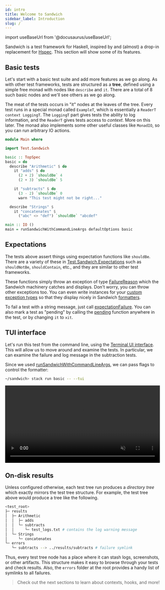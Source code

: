 ```yaml
---
id: intro
title: Welcome to Sandwich
sidebar_label: Introduction
slug: /
---
```


import useBaseUrl from '@docusaurus/useBaseUrl';

Sandwich is a test framework for Haskell, inspired by and (almost) a drop-in replacement for [Hspec](http://hspec.github.io/). This section will show some of its features.

## Basic tests

Let's start with a basic test suite and add more features as we go along. As with other test frameworks, tests are structured as a **tree**, defined using a simple free monad with nodes like `describe` and `it`. There are a total of 8 such basic nodes and we'll see others as we go along.

The meat of the tests occurs in "it" nodes at the leaves of the tree. Every test runs in a special monad called `ExampleT`, which is essentially a `ReaderT context LoggingT`. The `LoggingT` part gives tests the ability to log information, and the `ReaderT` gives tests access to *context*. More on this later. The monad also implements some other useful classes like `MonadIO`, so you can run arbitrary IO actions.

```haskell title="https://github.com/codedownio/sandwich/blob/master/sandwich-demos/demos/basic/Main.hs"
module Main where

import Test.Sandwich

basic :: TopSpec
basic = do
  describe "Arithmetic" $ do
    it "adds" $ do
      (2 + 2) `shouldBe` 4
      (2 + 3) `shouldBe` 5

    it "subtracts" $ do
      (3 - 2) `shouldBe` 0
      warn "This test might not be right..."

  describe "Strings" $
    it "concatenates" $
      ("abc" <> "def") `shouldBe` "abcdef"

main :: IO ()
main = runSandwichWithCommandLineArgs defaultOptions basic
```

## Expectations

The tests above assert things using expectation functions like `shouldBe`. There are a variety of these in [Test.Sandwich.Expectations](http://hackage.haskell.org/package/sandwich/docs/Test-Sandwich-Expectations.html) such as `shouldNotBe`, `shouldContain`, etc., and they are similar to other test frameworks.

These functions simply throw an exception of type [FailureReason](http://hackage.haskell.org/package/sandwich/docs/Test-Sandwich-Misc.html#t:FailureReason) which the Sandwich machinery catches and displays. Don't worry, you can throw other exceptions too. You can even write instances for your [custom exception types](#) so that they display nicely in Sandwich [formatters](formatters/tui).

To fail a test with a string message, just call [expectationFailure](http://hackage.haskell.org/package/sandwich/docs/Test-Sandwich-Expectations.html#v:expectationFailure). You can also mark a test as "pending" by calling the [pending](http://hackage.haskell.org/package/sandwich/docs/Test-Sandwich-Expectations.html#v:pending) function anywhere in the test, or by changing `it` to `xit`.

## TUI interface

Let's run this test from the command line, using the [Terminal UI interface](/docs/formatters/tui). This will allow us to move around and examine the tests. In particular, we can examine the failure and log message in the subtraction tests.

Since we used [runSandwichWithCommandLineArgs](http://hackage.haskell.org/package/sandwich/docs/Test-Sandwich.html#v:runSandwichWithCommandLineArgs), we can pass flags to control the formatter:

```bash
~/sandwich> stack run basic -- --tui
```

<video width="100%" controls autoplay="true" muted="true">
  <source src={useBaseUrl('img/basic_tui.webm')} type="video/webm"></source>
Your browser does not support the video tag.
</video>

## On-disk results

Unless configured otherwise, each test tree run produces a *directory tree* which exactly mirrors the test tree structure. For example, the test tree above would produce a tree like the following.

```bash
<test_root>
├─ results
│  ├─ Arithmetic
│  │  ├─ adds
│  │  └─ subtracts
│  │     └─ test_logs.txt # contains the log warning message
│  └─ Strings
│     └─ concatenates
└─ errors
   └─ subtracts --> ../results/subtracts # failure symlink
```

Thus, every test tree node has a place where it can stash logs, screenshots, or other artifacts. This structure makes it easy to browse through your tests and check results. Also, the `errors` folder at the root provides a handy list of symlinks to all failures.

> Check out the next sections to learn about contexts, hooks, and more!
